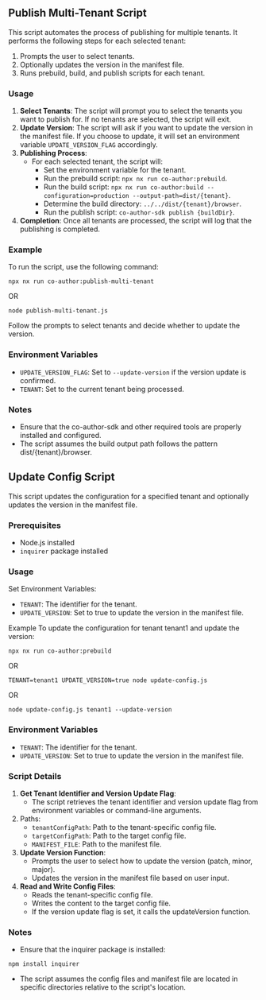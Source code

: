 ## Publish Multi-Tenant Script
This script automates the process of publishing for multiple tenants. It performs the following steps for each selected tenant:

1. Prompts the user to select tenants.
2. Optionally updates the version in the manifest file.
3. Runs prebuild, build, and publish scripts for each tenant.

### Usage
1. **Select Tenants**: The script will prompt you to select the tenants you want to publish for. If no tenants are selected, the script will exit.
2. **Update Version**: The script will ask if you want to update the version in the manifest file. If you choose to update, it will set an environment variable `UPDATE_VERSION_FLAG` accordingly.
3. **Publishing Process**:
    * For each selected tenant, the script will:
        * Set the environment variable for the tenant.
        * Run the prebuild script: `npx nx run co-author:prebuild`.
        * Run the build script: `npx nx run co-author:build --configuration=production --output-path=dist/{tenant}`.
        * Determine the build directory: `../../dist/{tenant}/browser`.
        * Run the publish script: `co-author-sdk publish {buildDir}`.
4. **Completion**: Once all tenants are processed, the script will log that the publishing is completed.

### Example
To run the script, use the following command:
```
npx nx run co-author:publish-multi-tenant
```

OR 

```
node publish-multi-tenant.js
```

Follow the prompts to select tenants and decide whether to update the version.

### Environment Variables
* `UPDATE_VERSION_FLAG`: Set to `--update-version` if the version update is confirmed.
* `TENANT`: Set to the current tenant being processed.

### Notes
* Ensure that the co-author-sdk and other required tools are properly installed and configured.
* The script assumes the build output path follows the pattern dist/{tenant}/browser.

## Update Config Script
This script updates the configuration for a specified tenant and optionally updates the version in the manifest file.

### Prerequisites
* Node.js installed
* `inquirer` package installed

### Usage
Set Environment Variables:
* `TENANT`: The identifier for the tenant.
* `UPDATE_VERSION`: Set to true to update the version in the manifest file.

Example
To update the configuration for tenant tenant1 and update the version:
```
npx nx run co-author:prebuild
```

OR

```
TENANT=tenant1 UPDATE_VERSION=true node update-config.js
```

OR 

```
node update-config.js tenant1 --update-version
```

### Environment Variables
* `TENANT`: The identifier for the tenant.
* `UPDATE_VERSION`: Set to true to update the version in the manifest file.

### Script Details
1. **Get Tenant Identifier and Version Update Flag**:
    * The script retrieves the tenant identifier and version update flag from environment variables or command-line arguments.
2. Paths:
    * `tenantConfigPath`: Path to the tenant-specific config file.
    * `targetConfigPath`: Path to the target config file.
    * `MANIFEST_FILE`: Path to the manifest file.
3. **Update Version Function**:
    * Prompts the user to select how to update the version (patch, minor, major).
    * Updates the version in the manifest file based on user input.
4. **Read and Write Config Files**:
    * Reads the tenant-specific config file.
    * Writes the content to the target config file.
    * If the version update flag is set, it calls the updateVersion function.

### Notes
* Ensure that the inquirer package is installed:
```
npm install inquirer
```

* The script assumes the config files and manifest file are located in specific directories relative to the script's location.